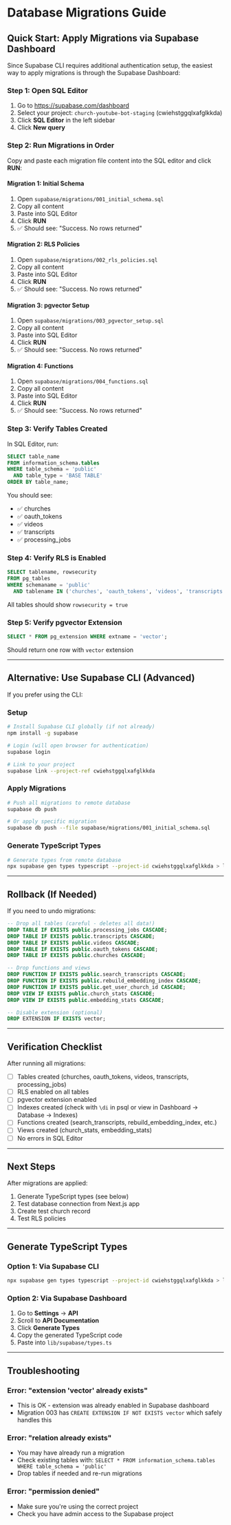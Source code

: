 # Database Migrations Guide

## Quick Start: Apply Migrations via Supabase Dashboard

Since Supabase CLI requires additional authentication setup, the easiest way to apply migrations is through the Supabase Dashboard:

### Step 1: Open SQL Editor

1. Go to https://supabase.com/dashboard
2. Select your project: `church-youtube-bot-staging` (cwiehstggqlxafglkkda)
3. Click **SQL Editor** in the left sidebar
4. Click **New query**

### Step 2: Run Migrations in Order

Copy and paste each migration file content into the SQL editor and click **RUN**:

#### Migration 1: Initial Schema
1. Open `supabase/migrations/001_initial_schema.sql`
2. Copy all content
3. Paste into SQL Editor
4. Click **RUN**
5. ✅ Should see: "Success. No rows returned"

#### Migration 2: RLS Policies
1. Open `supabase/migrations/002_rls_policies.sql`
2. Copy all content
3. Paste into SQL Editor
4. Click **RUN**
5. ✅ Should see: "Success. No rows returned"

#### Migration 3: pgvector Setup
1. Open `supabase/migrations/003_pgvector_setup.sql`
2. Copy all content
3. Paste into SQL Editor
4. Click **RUN**
5. ✅ Should see: "Success. No rows returned"

#### Migration 4: Functions
1. Open `supabase/migrations/004_functions.sql`
2. Copy all content
3. Paste into SQL Editor
4. Click **RUN**
5. ✅ Should see: "Success. No rows returned"

### Step 3: Verify Tables Created

In SQL Editor, run:

```sql
SELECT table_name
FROM information_schema.tables
WHERE table_schema = 'public'
  AND table_type = 'BASE TABLE'
ORDER BY table_name;
```

You should see:
- ✅ churches
- ✅ oauth_tokens
- ✅ videos
- ✅ transcripts
- ✅ processing_jobs

### Step 4: Verify RLS is Enabled

```sql
SELECT tablename, rowsecurity
FROM pg_tables
WHERE schemaname = 'public'
  AND tablename IN ('churches', 'oauth_tokens', 'videos', 'transcripts', 'processing_jobs');
```

All tables should show `rowsecurity = true`

### Step 5: Verify pgvector Extension

```sql
SELECT * FROM pg_extension WHERE extname = 'vector';
```

Should return one row with `vector` extension

---

## Alternative: Use Supabase CLI (Advanced)

If you prefer using the CLI:

### Setup

```bash
# Install Supabase CLI globally (if not already)
npm install -g supabase

# Login (will open browser for authentication)
supabase login

# Link to your project
supabase link --project-ref cwiehstggqlxafglkkda
```

### Apply Migrations

```bash
# Push all migrations to remote database
supabase db push

# Or apply specific migration
supabase db push --file supabase/migrations/001_initial_schema.sql
```

### Generate TypeScript Types

```bash
# Generate types from remote database
npx supabase gen types typescript --project-id cwiehstggqlxafglkkda > lib/supabase/types.ts
```

---

## Rollback (If Needed)

If you need to undo migrations:

```sql
-- Drop all tables (careful - deletes all data!)
DROP TABLE IF EXISTS public.processing_jobs CASCADE;
DROP TABLE IF EXISTS public.transcripts CASCADE;
DROP TABLE IF EXISTS public.videos CASCADE;
DROP TABLE IF EXISTS public.oauth_tokens CASCADE;
DROP TABLE IF EXISTS public.churches CASCADE;

-- Drop functions and views
DROP FUNCTION IF EXISTS public.search_transcripts CASCADE;
DROP FUNCTION IF EXISTS public.rebuild_embedding_index CASCADE;
DROP FUNCTION IF EXISTS public.get_user_church_id CASCADE;
DROP VIEW IF EXISTS public.church_stats CASCADE;
DROP VIEW IF EXISTS public.embedding_stats CASCADE;

-- Disable extension (optional)
DROP EXTENSION IF EXISTS vector;
```

---

## Verification Checklist

After running all migrations:

- [ ] Tables created (churches, oauth_tokens, videos, transcripts, processing_jobs)
- [ ] RLS enabled on all tables
- [ ] pgvector extension enabled
- [ ] Indexes created (check with `\di` in psql or view in Dashboard → Database → Indexes)
- [ ] Functions created (search_transcripts, rebuild_embedding_index, etc.)
- [ ] Views created (church_stats, embedding_stats)
- [ ] No errors in SQL Editor

---

## Next Steps

After migrations are applied:

1. Generate TypeScript types (see below)
2. Test database connection from Next.js app
3. Create test church record
4. Test RLS policies

---

## Generate TypeScript Types

### Option 1: Via Supabase CLI

```bash
npx supabase gen types typescript --project-id cwiehstggqlxafglkkda > lib/supabase/types.ts
```

### Option 2: Via Supabase Dashboard

1. Go to **Settings** → **API**
2. Scroll to **API Documentation**
3. Click **Generate Types**
4. Copy the generated TypeScript code
5. Paste into `lib/supabase/types.ts`

---

## Troubleshooting

### Error: "extension 'vector' already exists"
- This is OK - extension was already enabled in Supabase dashboard
- Migration 003 has `CREATE EXTENSION IF NOT EXISTS vector` which safely handles this

### Error: "relation already exists"
- You may have already run a migration
- Check existing tables with: `SELECT * FROM information_schema.tables WHERE table_schema = 'public'`
- Drop tables if needed and re-run migrations

### Error: "permission denied"
- Make sure you're using the correct project
- Check you have admin access to the Supabase project
